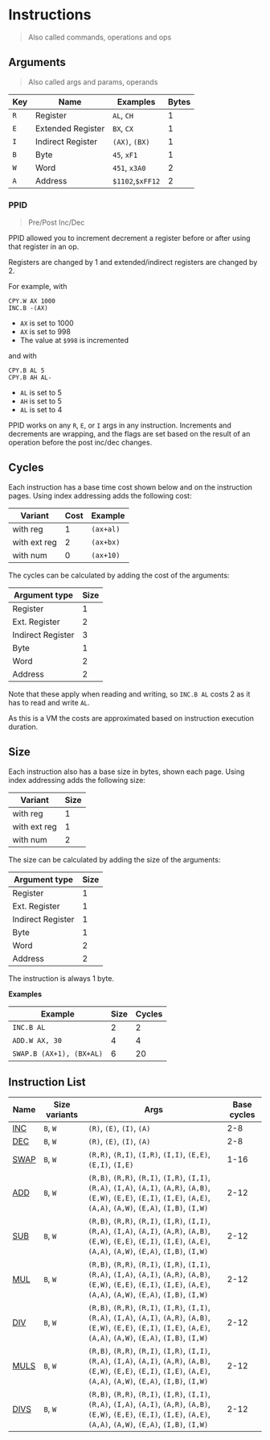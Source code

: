 # Instructions

> Also called commands, operations and ops

## Arguments

> Also called args and params, operands

| Key | Name              | Examples         | Bytes |
|-----|-------------------|------------------|-------|
| `R` | Register          | `AL`, `CH`       | 1     |
| `E` | Extended Register | `BX`, `CX`       | 1     |
| `I` | Indirect Register | `(AX)`, `(BX)`   | 1     |
| `B` | Byte              | `45`, `xF1`      | 1     |
| `W` | Word              | `451`, `x3A0`    | 2     |
| `A` | Address           | `$1102`,`$xFF12` | 2     |

### PPID

> Pre/Post Inc/Dec

PPID allowed you to increment decrement a register before or after using that register in an op.

Registers are changed by 1 and extended/indirect registers are changed by 2.

For example, with
```
CPY.W AX 1000
INC.B -(AX)
```
- `AX` is set to 1000
- `AX` is set to 998
- The value at `$998` is incremented 

and with
```
CPY.B AL 5
CPY.B AH AL-
```
- `AL` is set to 5
- `AH` is set to 5
- `AL` is set to 4

PPID works on any `R`, `E`, or `I` args in any instruction. Increments and decrements are wrapping, and the flags are set based on the result of an operation before the post inc/dec changes.

## Cycles

Each instruction has a base time cost shown below and on the instruction pages. Using index addressing adds the following cost:

| Variant      | Cost | Example   |
|--------------|------|-----------|
| with reg     | 1    | `(ax+al)` |
| with ext reg | 2    | `(ax+bx)` |
| with num     | 0    | `(ax+10)` |

The cycles can be calculated by adding the cost of the arguments:

| Argument type     | Size |
|-------------------|------|
| Register          | 1    |
| Ext. Register     | 2    |
| Indirect Register | 3    |
| Byte              | 1    |
| Word              | 2    |
| Address           | 2    |

Note that these apply when reading and writing, so `INC.B AL` costs 2 as it has to read and write `AL`.

As this is a VM the costs are approximated based on instruction execution duration. 

## Size

Each instruction also has a base size in bytes, shown each page. Using index addressing adds the following size:

| Variant      | Size |
|--------------|------|
| with reg     | 1    |
| with ext reg | 1    |
| with num     | 2    |

The size can be calculated by adding the size of the arguments:

| Argument type     | Size |
|-------------------|------|
| Register          | 1    |
| Ext. Register     | 1    |
| Indirect Register | 1    |
| Byte              | 1    |
| Word              | 2    |
| Address           | 2    |

The instruction is always 1 byte.

**Examples**

| Example                  | Size | Cycles |
|--------------------------|------|--------|
| `INC.B AL`               | 2    | 2      |
| `ADD.W AX, 30`           | 4    | 4      |
| `SWAP.B (AX+1), (BX+AL)` | 6    | 20     |

## Instruction List

| Name                  | Size variants | Args                                                                                                                                                                               | Base cycles |
|-----------------------|---------------|------------------------------------------------------------------------------------------------------------------------------------------------------------------------------------|-------------|
| [INC](./ops/inc.md)   | `B`, `W`      | `(R)`, `(E)`, `(I)`, `(A)`                                                                                                                                                         | 2-8         |
| [DEC](./ops/dec.md)   | `B`, `W`      | `(R)`, `(E)`, `(I)`, `(A)`                                                                                                                                                         | 2-8         |
| [SWAP](./ops/swap.md) | `B`, `W`      | `(R,R)`, `(R,I)`, `(I,R)`, `(I,I)`, `(E,E)`, `(E,I)`, `(I,E)`                                                                                                                      | 1-16        |
| [ADD](./ops/add.md)   | `B`, `W`      | `(R,B)`, `(R,R)`, `(R,I)`, `(I,R)`, `(I,I)`, `(R,A)`, `(I,A)`, `(A,I)`, `(A,R)`, `(A,B)`, `(E,W)`, `(E,E)`, `(E,I)`, `(I,E)`, `(A,E)`, `(A,A)`, `(A,W)`, `(E,A)`, `(I,B)`, `(I,W)` | 2-12        |
| [SUB](./ops/sub.md)   | `B`, `W`      | `(R,B)`, `(R,R)`, `(R,I)`, `(I,R)`, `(I,I)`, `(R,A)`, `(I,A)`, `(A,I)`, `(A,R)`, `(A,B)`, `(E,W)`, `(E,E)`, `(E,I)`, `(I,E)`, `(A,E)`, `(A,A)`, `(A,W)`, `(E,A)`, `(I,B)`, `(I,W)` | 2-12        |
| [MUL](./ops/mul.md)   | `B`, `W`      | `(R,B)`, `(R,R)`, `(R,I)`, `(I,R)`, `(I,I)`, `(R,A)`, `(I,A)`, `(A,I)`, `(A,R)`, `(A,B)`, `(E,W)`, `(E,E)`, `(E,I)`, `(I,E)`, `(A,E)`, `(A,A)`, `(A,W)`, `(E,A)`, `(I,B)`, `(I,W)` | 2-12        |
| [DIV](./ops/div.md)   | `B`, `W`      | `(R,B)`, `(R,R)`, `(R,I)`, `(I,R)`, `(I,I)`, `(R,A)`, `(I,A)`, `(A,I)`, `(A,R)`, `(A,B)`, `(E,W)`, `(E,E)`, `(E,I)`, `(I,E)`, `(A,E)`, `(A,A)`, `(A,W)`, `(E,A)`, `(I,B)`, `(I,W)` | 2-12        |
| [MULS](./ops/muls.md) | `B`, `W`      | `(R,B)`, `(R,R)`, `(R,I)`, `(I,R)`, `(I,I)`, `(R,A)`, `(I,A)`, `(A,I)`, `(A,R)`, `(A,B)`, `(E,W)`, `(E,E)`, `(E,I)`, `(I,E)`, `(A,E)`, `(A,A)`, `(A,W)`, `(E,A)`, `(I,B)`, `(I,W)` | 2-12        |
| [DIVS](./ops/divs.md) | `B`, `W`      | `(R,B)`, `(R,R)`, `(R,I)`, `(I,R)`, `(I,I)`, `(R,A)`, `(I,A)`, `(A,I)`, `(A,R)`, `(A,B)`, `(E,W)`, `(E,E)`, `(E,I)`, `(I,E)`, `(A,E)`, `(A,A)`, `(A,W)`, `(E,A)`, `(I,B)`, `(I,W)` | 2-12        |